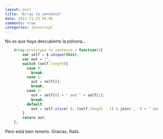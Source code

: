 ```yaml
---
layout: post
title: "Array to_sentence"
date: 2011-11-23 08:06
comments: true
categories: javascript
---
```

No es que haya descubierto la pólvora...

```javascript
	Array.prototype.to_sentence = function(){
		var self = $.unique(this);
		var out = "";
		switch (self.length){
		  case 0:
		    break;
		  case 1:
		    out = self[0];
		    break;
		  case 2:
		    out = self[0] + " and " + self[1];
		    break;
		  default:
		    out = self.slice( 0, (self.length - 1) ).join(', ') + " and " + self[self.length - 1];
		}
		return out;
	};
```

Pero está bien tenerlo. Gracias, Rails.
